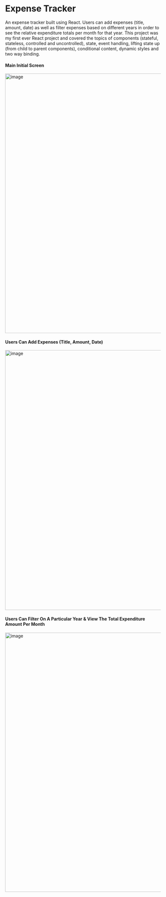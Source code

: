 # Expense Tracker

An expense tracker built using React. Users can add expenses (title, amount, date) as well as filter expenses based on different years in order to see the relative expenditure totals per month for that year. This project was my first ever React project and covered the topics of components (stateful, stateless, controlled and uncontrolled), state, event handling, lifting state up (from child to parent components), conditional content, dynamic styles and two way binding.

#### Main Initial Screen

<img width="839" alt="image" src="https://github.com/stephenkettley/expense-tracker/assets/109079565/308777c9-7ab3-44dc-9580-236d298c353b">

#### Users Can Add Expenses (Title, Amount, Date)

<img width="840" alt="image" src="https://github.com/stephenkettley/expense-tracker/assets/109079565/447b2af0-4089-437f-800a-989f9da47c90">

#### Users Can Filter On A Particular Year & View The Total Expenditure Amount Per Month

<img width="838" alt="image" src="https://github.com/stephenkettley/expense-tracker/assets/109079565/63546710-661f-495e-a572-9511d3f61913">








